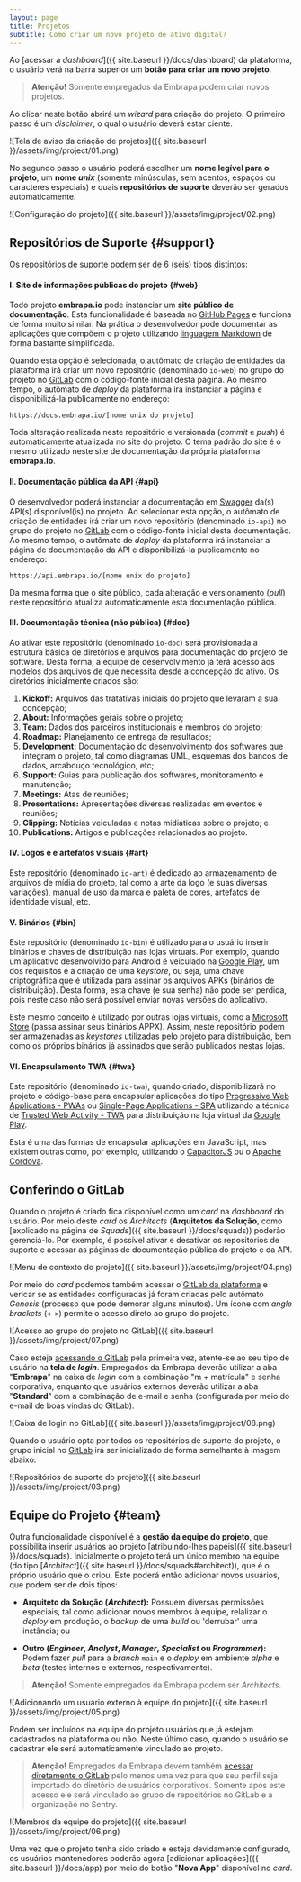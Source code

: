 ```yaml
---
layout: page
title: Projetos
subtitle: Como criar um novo projeto de ativo digital?
---
```


Ao [acessar a _dashboard_]({{ site.baseurl }}/docs/dashboard) da plataforma, o usuário verá na barra superior um **botão para criar um novo projeto**.

> **Atenção!** Somente empregados da Embrapa podem criar novos projetos.

Ao clicar neste botão abrirá um _wizard_ para criação do projeto. O primeiro passo é um _disclaimer_, o qual o usuário deverá estar ciente.

![Tela de aviso da criação de projetos]({{ site.baseurl }}/assets/img/project/01.png)

No segundo passo o usuário poderá escolher um **nome legível para o projeto**, um **nome _unix_** (somente minúsculas, sem acentos, espaços ou caracteres especiais) e quais **repositórios de suporte** deverão ser gerados automaticamente.

![Configuração do projeto]({{ site.baseurl }}/assets/img/project/02.png)

## Repositórios de Suporte {#support}

Os repositórios de suporte podem ser de 6 (seis) tipos distintos:

#### I. Site de informações públicas do projeto {#web}

Todo projeto **embrapa.io** pode instanciar um **site público de documentação**. Esta funcionalidade é baseada no [GitHub Pages](https://pages.github.com) e funciona de forma muito similar. Na prática o desenvolvedor pode documentar as aplicações que compõem o projeto utilizando [linguagem Markdown](https://www.markdownguide.org) de forma bastante simplificada.

Quando esta opção é selecionada, o autômato de criação de entidades da plataforma irá criar um novo repositório (denominado ```io-web```) no grupo do projeto no [GitLab](https://git.embrapa.io) com o código-fonte inicial desta página. Ao mesmo tempo, o autômato de _deploy_ da plataforma irá instanciar a página e disponibilizá-la publicamente no endereço:

```https://docs.embrapa.io/[nome unix do projeto]```

Toda alteração realizada neste repositório e versionada (_commit_ e _push_) é automaticamente atualizada no site do projeto. O tema padrão do site é o mesmo utilizado neste site de documentação da própria plataforma **embrapa.io**.

#### II. Documentação pública da API {#api}

O desenvolvedor poderá instanciar a documentação em [Swagger](https://swagger.io) da(s) API(s) disponível(is) no projeto. Ao selecionar esta opção, o autômato de criação de entidades irá criar um novo repositório (denominado ```io-api```) no grupo do projeto no [GitLab](https://git.embrapa.io) com o código-fonte inicial desta documentação. Ao mesmo tempo, o autômato de _deploy_ da plataforma irá instanciar a página de documentação da API e disponibilizá-la publicamente no endereço:

```https://api.embrapa.io/[nome unix do projeto]```

Da mesma forma que o site público, cada alteração e versionamento (_pull_) neste repositório atualiza automaticamente esta documentação pública.

#### III. Documentação técnica (não pública) {#doc}

Ao ativar este repositório (denominado ```io-doc```) será provisionada a estrutura básica de diretórios e arquivos para documentação do projeto de software. Desta forma, a equipe de desenvolvimento já terá acesso aos modelos dos arquivos de que necessita desde a concepção do ativo. Os diretórios inicialmente criados são:

1. **Kickoff:** Arquivos das tratativas iniciais do projeto que levaram a sua concepção;
2. **About:** Informações gerais sobre o projeto;
3. **Team:** Dados dos parceiros institucionais e membros do projeto;
4. **Roadmap:** Planejamento de entrega de resultados;
5. **Development:** Documentação do desenvolvimento dos softwares que integram o projeto, tal como diagramas UML, esquemas dos bancos de dados, arcabouço tecnológico, etc;
6. **Support:** Guias para publicação dos softwares, monitoramento e manutenção;
7. **Meetings:** Atas de reuniões;
8. **Presentations:** Apresentações diversas realizadas em eventos e reuniões;
9. **Clipping:** Notícias veiculadas e notas midiáticas sobre o projeto; e
10. **Publications:** Artigos e publicações relacionados ao projeto.

#### IV. Logos e e artefatos visuais {#art}

Este repositório (denominado ```io-art```) é dedicado ao armazenamento de arquivos de mídia do projeto, tal como a arte da logo (e suas diversas variações), manual de uso da marca e paleta de cores, artefatos de identidade visual, etc.

#### V. Binários {#bin}

Este repositório (denominado ```io-bin```) é utilizado para o usuário inserir binários e chaves de distribuição nas lojas virtuais. Por exemplo, quando um aplicativo desenvolvido para Android é veiculado na [Google Play](https://play.google.com/store/games), um dos requisitos é a criação de uma _keystore_, ou seja, uma chave criptográfica que é utilizada para assinar os arquivos APKs (binários de distribuição). Desta forma, esta chave (e sua senha) não pode ser perdida, pois neste caso não será possível enviar novas versões do aplicativo.

Este mesmo conceito é utilizado por outras lojas virtuais, como a [Microsoft Store](https://www.microsoft.com/pt-br/store/apps/) (passa assinar seus binários APPX). Assim, neste repositório podem ser armazenadas as _keystores_ utilizadas pelo projeto para distribuição, bem como os próprios binários já assinados que serão publicados nestas lojas.

#### VI. Encapsulamento TWA {#twa}

Este repositório (denominado ```io-twa```), quando criado, disponibilizará no projeto o código-base para encapsular aplicações do tipo [Progressive Web Applications - PWAs](https://web.dev/progressive-web-apps/) ou [Single-Page Applications - SPA](https://developer.mozilla.org/en-US/docs/Glossary/SPA) utilizando a técnica de [Trusted Web Activity - TWA](https://developer.chrome.com/docs/android/trusted-web-activity/) para distribuição na loja virtual da [Google Play](https://play.google.com/store/games).

Esta é uma das formas de encapsular aplicações em JavaScript, mas existem outras como, por exemplo, utilizando o [CapacitorJS](https://capacitorjs.com) ou o [Apache Cordova](https://cordova.apache.org/).

## Conferindo o GitLab

Quando o projeto é criado fica disponível como um _card_ na _dashboard_ do usuário. Por meio deste _card_ os _Architects_ (**Arquitetos da Solução**, como [explicado na página de _Squads_]({{ site.baseurl }}/docs/squads)) poderão gerenciá-lo. Por exemplo, é possível ativar e desativar os repositórios de suporte e acessar as páginas de documentação pública do projeto e da API.

![Menu de contexto do projeto]({{ site.baseurl }}/assets/img/project/04.png)

Por meio do _card_ podemos também acessar o [GitLab da plataforma](https://git.embrapa.io) e vericar se as entidades configuradas já foram criadas pelo autômato _Genesis_ (processo que pode demorar alguns minutos). Um ícone com _angle brackets_ (`< >`) permite o acesso direto ao grupo do projeto.

![Acesso ao grupo do projeto no GitLab]({{ site.baseurl }}/assets/img/project/07.png)

Caso esteja [acessando o GitLab](https://git.embrapa.io) pela primeira vez, atente-se ao seu tipo de usuário na **tela de _login_**. Empregados da Embrapa deverão utilizar a aba "**Embrapa**" na caixa de _login_ com a combinação "m + matrícula" e senha corporativa, enquanto que usuários externos deverão utilizar a aba "**Standard**" com a combinação de e-mail e senha (configurada por meio do e-mail de boas vindas do GitLab).

![Caixa de login no GitLab]({{ site.baseurl }}/assets/img/project/08.png)

Quando o usuário opta por todos os repositórios de suporte do projeto, o grupo inicial no [GitLab](https://git.embrapa.io) irá ser inicializado de forma semelhante à imagem abaixo:

![Repositórios de suporte do projeto]({{ site.baseurl }}/assets/img/project/03.png)

## Equipe do Projeto {#team}

Outra funcionalidade disponível é a **gestão da equipe do projeto**, que possibilita inserir usuários ao projeto [atribuindo-lhes papéis]({{ site.baseurl }}/docs/squads). Inicialmente o projeto terá um único membro na equipe (do tipo [_Architect_]({{ site.baseurl }}/docs/squads#architect)), que é o próprio usuário que o criou. Este poderá então adicionar novos usuários, que podem ser de dois tipos:

- **Arquiteto da Solução (_Architect_):** Possuem diversas permissões especiais, tal como adicionar novos membros à equipe, relalizar o _deploy_ em produção, o _backup_ de uma _build_ ou 'derrubar' uma instância; ou

- **Outro (_Engineer_, _Analyst_, _Manager_, _Specialist_ ou _Programmer_):** Podem fazer _pull_ para a _branch_ ```main``` e o _deploy_ em ambiente _alpha_ e _beta_ (testes internos e externos, respectivamente).

> **Atenção!** Somente empregados da Embrapa podem ser _Architects_.

![Adicionando um usuário externo à equipe do projeto]({{ site.baseurl }}/assets/img/project/05.png)

Podem ser incluídos na equipe do projeto usuários que já estejam cadastrados na plataforma ou não. Neste último caso, quando o usuário se cadastrar ele será automaticamente vinculado ao projeto.

> **Atenção!** Empregados da Embrapa devem também [acessar diretamente o GitLab](https://git.embrapa.io) pelo menos uma vez para que seu perfil seja importado do diretório de usuários corporativos. Somente após este acesso ele será vinculado ao grupo de repositórios no GitLab e à organização no Sentry.

![Membros da equipe do projeto]({{ site.baseurl }}/assets/img/project/06.png)

Uma vez que o projeto tenha sido criado e esteja devidamente configurado, os usuários mantenedores poderão agora [adicionar aplicações]({{ site.baseurl }}/docs/app) por meio do botão "**Nova App**" disponível no _card_.
